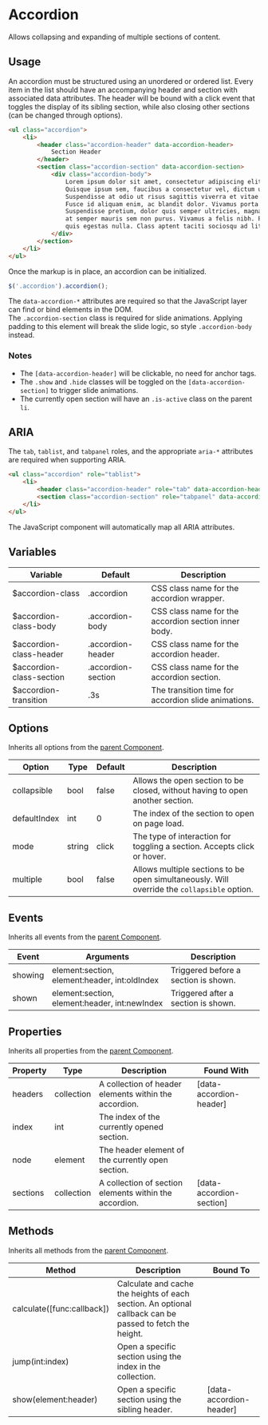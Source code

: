 # Accordion #

Allows collapsing and expanding of multiple sections of content.

## Usage ##

An accordion must be structured using an unordered or ordered list.
Every item in the list should have an accompanying header and section with associated data attributes.
The header will be bound with a click event that toggles the display of its sibling section,
while also closing other sections (can be changed through options).

```html
<ul class="accordion">
    <li>
        <header class="accordion-header" data-accordion-header>
            Section Header
        </header>
        <section class="accordion-section" data-accordion-section>
            <div class="accordion-body">
                Lorem ipsum dolor sit amet, consectetur adipiscing elit.
                Quisque ipsum sem, faucibus a consectetur vel, dictum ut sapien.
                Suspendisse at odio ut risus sagittis viverra et vitae tortor.
                Fusce id aliquam enim, ac blandit dolor. Vivamus porta convallis vestibulum.
                Suspendisse pretium, dolor quis semper ultricies, magna felis aliquam nisl,
                at semper mauris sem non purus. Vivamus a felis nibh. Praesent nec elementum nulla,
                quis egestas nulla. Class aptent taciti sociosqu ad litora torquent per conubia nostra.
            </div>
        </section>
    </li>
</ul>
```

Once the markup is in place, an accordion can be initialized.

```javascript
$('.accordion').accordion();
```

<div class="notice is-info">
    The <code>data-accordion-*</code> attributes are required so that the JavaScript layer
    can find or bind elements in the DOM.
</div>

<div class="notice is-warning">
    The <code>.accordion-section</code> class is required for slide animations.
    Applying padding to this element will break the slide logic, so style <code>.accordion-body</code> instead.
</div>

### Notes ###

* The `[data-accordion-header]` will be clickable, no need for anchor tags.
* The `.show` and `.hide` classes will be toggled on the `[data-accordion-section]` to trigger slide animations.
* The currently open section will have an `.is-active` class on the parent `li`.

## ARIA ##

The `tab`, `tablist`, and `tabpanel` roles, and the appropriate `aria-*`
attributes are required when supporting ARIA.

```html
<ul class="accordion" role="tablist">
    <li>
        <header class="accordion-header" role="tab" data-accordion-header>...</header>
        <section class="accordion-section" role="tabpanel" data-accordion-section>...</section>
    </li>
</ul>
```

<div class="notice is-info">
    The JavaScript component will automatically map all ARIA attributes.
</div>

## Variables ##

<table class="table is-striped data-table">
    <thead>
        <tr>
            <th>Variable</th>
            <th>Default</th>
            <th>Description</th>
        </tr>
    </thead>
    <tbody>
        <tr>
            <td>$accordion-class</td>
            <td>.accordion</td>
            <td>CSS class name for the accordion wrapper.</td>
        </tr>
        <tr>
            <td>$accordion-class-body</td>
            <td>.accordion-body</td>
            <td>CSS class name for the accordion section inner body.</td>
        </tr>
        <tr>
            <td>$accordion-class-header</td>
            <td>.accordion-header</td>
            <td>CSS class name for the accordion header.</td>
        </tr>
        <tr>
            <td>$accordion-class-section</td>
            <td>.accordion-section</td>
            <td>CSS class name for the accordion section.</td>
        </tr>
        <tr>
            <td>$accordion-transition</td>
            <td>.3s</td>
            <td>The transition time for accordion slide animations.</td>
        </tr>
    </tbody>
</table>

## Options ##

Inherits all options from the [parent Component](component.md#options).

<table class="table is-striped data-table">
    <thead>
        <tr>
            <th>Option</th>
            <th>Type</th>
            <th>Default</th>
            <th>Description</th>
        </tr>
    </thead>
    <tbody>
        <tr>
            <td>collapsible</td>
            <td>bool</td>
            <td>false</td>
            <td>Allows the open section to be closed, without having to open another section.</td>
        </tr>
        <tr>
            <td>defaultIndex</td>
            <td>int</td>
            <td>0</td>
            <td>The index of the section to open on page load.</td>
        </tr>
        <tr>
            <td>mode</td>
            <td>string</td>
            <td>click</td>
            <td>
                The type of interaction for toggling a section.
                Accepts click or hover.
            </td>
        </tr>
        <tr>
            <td>multiple</td>
            <td>bool</td>
            <td>false</td>
            <td>Allows multiple sections to be open simultaneously. Will override the <code>collapsible</code> option.</td>
        </tr>
    </tbody>
</table>

## Events ##

Inherits all events from the [parent Component](component.md#events).

<table class="table is-striped data-table">
    <thead>
        <tr>
            <th>Event</td>
            <th>Arguments</th>
            <th>Description</th>
        </tr>
    </thead>
    <tbody>
        <tr>
            <td>showing</td>
            <td>element:section, element:header, int:oldIndex</td>
            <td>Triggered before a section is shown.</td>
        </tr>
        <tr>
            <td>shown</td>
            <td>element:section, element:header, int:newIndex</td>
            <td>Triggered after a section is shown.</td>
        </tr>
    </tbody>
</table>

## Properties ##

Inherits all properties from the [parent Component](component.md#properties).

<table class="table is-striped data-table">
    <thead>
        <tr>
            <th>Property</th>
            <th>Type</th>
            <th>Description</th>
            <th>Found With</th>
        </tr>
    </thead>
    <tbody>
        <tr>
            <td>headers</td>
            <td>collection</td>
            <td>A collection of header elements within the accordion.</td>
            <td>[data-accordion-header]</td>
        </tr>
        <tr>
            <td>index</td>
            <td>int</td>
            <td>The index of the currently opened section.</td>
            <td></td>
        </tr>
        <tr>
            <td>node</td>
            <td>element</td>
            <td>The header element of the currently open section.</td>
            <td></td>
        </tr>
        <tr>
            <td>sections</td>
            <td>collection</td>
            <td>A collection of section elements within the accordion.</td>
            <td>[data-accordion-section]</td>
        </tr>
    </tbody>
</table>

## Methods ##

Inherits all methods from the [parent Component](component.md#methods).

<table class="table is-striped data-table">
    <thead>
        <tr>
            <th>Method</th>
            <th>Description</th>
            <th>Bound To</th>
        </tr>
    </thead>
    <tbody>
        <tr>
            <td>calculate([func:callback])</td>
            <td>Calculate and cache the heights of each section. An optional callback can be passed to fetch the height.</td>
            <td></td>
        </tr>
        <tr>
            <td>jump(int:index)</td>
            <td>Open a specific section using the index in the collection.</td>
            <td></td>
        </tr>
        <tr>
            <td>show(element:header)</td>
            <td>Open a specific section using the sibling header.</td>
            <td>[data-accordion-header]</td>
        </tr>
    </tbody>
</table>